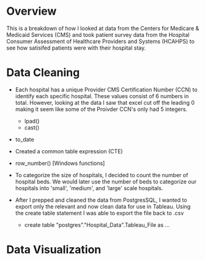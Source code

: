 # Overview
This is a breakdown of how I looked at data from the Centers for Medicare & Medicaid Services (CMS) and took patient survey data from the Hospital Consumer Assessment of Healthcare Providers and Systems (HCAHPS) to see how satisifed patients were with their hospital stay.

# Data Cleaning
* Each hospital has a unique Provider CMS Certification Number (CCN) to identify each specific hospital. These values consist of 6 numbers in total. However, looking at the data I saw that excel cut off the leading 0 making it seem like some of the Proivder CCN's only had 5 integers.
   * lpad()
   * cast()

* to_date

* Created a common table expression (CTE)
 
* row_number() [Windows functions]

* To categorize the size of hospitals, I decided to count the number of hospital beds. We would later use the number of beds to categorize our hospitals into 'small', 'medium', and 'large' scale hospitals.

* After I prepped and cleaned the data from PostgresSQL, I wanted to export only the relevant and now clean data for use in Tableau. Using the create table statement I was able to export the file back to .csv
  * create table "postgres"."Hospital_Data".Tableau_File as
  ...


# Data Visualization
